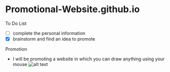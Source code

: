 # Promotional-Website.github.io

To Do List
- [ ] complete the personal information
- [x] brainstorm and find an idea to promote

Promotion
 - I will be promoting a website in which you can draw anything using your mouse
![alt text](http://url/to/img.png)
